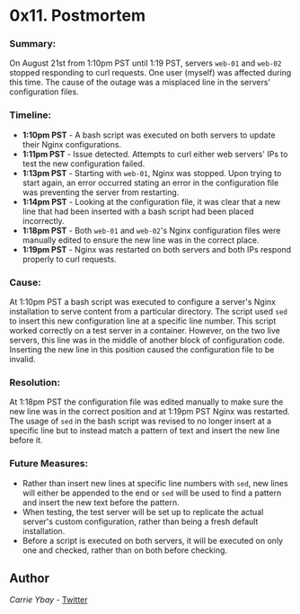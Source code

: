 # 0x11. Postmortem

### Summary:
On August 21st from 1:10pm PST until 1:19 PST, servers `web-01` and `web-02` stopped responding to curl requests. One user (myself) was affected during this time. The cause of the outage was a misplaced line in the servers' configuration files.

### Timeline:
- **1:10pm PST** - A bash script was executed on both servers to update their Nginx configurations.
- **1:11pm PST** - Issue detected. Attempts to curl either web servers' IPs to test the new configuration failed.
- **1:13pm PST** - Starting with `web-01`, Nginx was stopped. Upon trying to start again, an error occurred stating an error in the configuration file was preventing the server from restarting.
- **1:14pm PST** - Looking at the configuration file, it was clear that a new line that had been inserted with a bash script had been placed incorrectly.
- **1:18pm PST** - Both `web-01` and `web-02`'s Nginx configuration files were manually edited to ensure the new line was in the correct place.
- **1:19pm PST** - Nginx was restarted on both servers and both IPs respond properly to curl requests.

### Cause:
At 1:10pm PST a bash script was executed to configure a server's Nginx installation to serve content from a particular directory. The script used `sed` to insert this new configuration line at a specific line number. This script worked correctly on a test server in a container. However, on the two live servers, this line was in the middle of another block of configuration code. Inserting the new line in this position caused the configuration file to be invalid.

### Resolution:
At 1:18pm PST the configuration file was edited manually to make sure the new line was in the correct position and at 1:19pm PST Nginx was restarted. The usage of `sed` in the bash script was revised to no longer insert at a specific line but to instead match a pattern of text and insert the new line before it.

### Future Measures:
- Rather than insert new lines at specific line numbers with `sed`, new lines will either be appended to the end or `sed` will be used to find a pattern and insert the new text before the pattern.
- When testing, the test server will be set up to replicate the actual server's custom configuration, rather than being a fresh default installation.
- Before a script is executed on both servers, it will be executed on only one and checked, rather than on both before checking.

## Author
*Carrie Ybay* - [Twitter](http://twitter.com/hicarrie_)